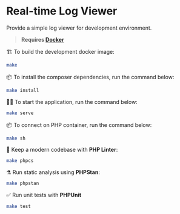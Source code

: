 # Real-time Log Viewer

Provide a simple log viewer for development environment.

> **Requires [Docker](https://www.docker.com/)**

🏗️ To build the development docker image:
```bash
make
```

📦 To install the composer dependencies, run the command below:
```bash
make install
```

👨‍💻 To start the application, run the command below:
```bash
make serve
```

📦 To connect on PHP container, run the command below:
```bash
make sh
```

🧹 Keep a modern codebase with **PHP Linter**:
```bash
make phpcs
```

⚗️ Run static analysis using **PHPStan**:
```bash
make phpstan
```

✅ Run unit tests with **PHPUnit**
```bash
make test
```
